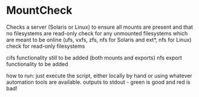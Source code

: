 # MountCheck
Checks a server (Solaris or Linux) to ensure all mounts are present and that no filesystems are read-only
check for any unmounted filesystems which are meant to be online (ufs, vxfs, zfs, nfs for Solaris and ext*, nfs for Linux)
check for read-only filesystems

cifs functionality still to be added (both mounts and exports)
nfs export functionality to be added

how to run:
just execute the script, either locally by hand or using whatever automation tools are available.
outputs to stdout - green is good and red is bad!
